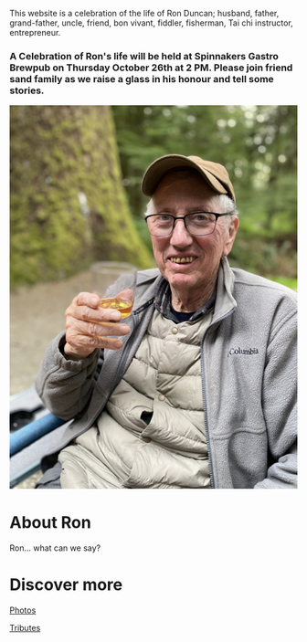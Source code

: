 This website is a celebration of the life of Ron Duncan; husband, father, grand-father, uncle, friend, bon vivant, fiddler, fisherman, Tai chi instructor, entrepreneur.

### A Celebration of Ron's life will be held at Spinnakers Gastro Brewpub on Thursday October 26th at 2 PM. Please join friend sand family as we raise a glass in his honour and tell some stories. 

<img src="./assets/ronduncan036.png" alt="Ron and a glass of wine"/>

# About Ron

Ron... what can we say?

# Discover more

[Photos](./photos)

[Tributes](./tributes)